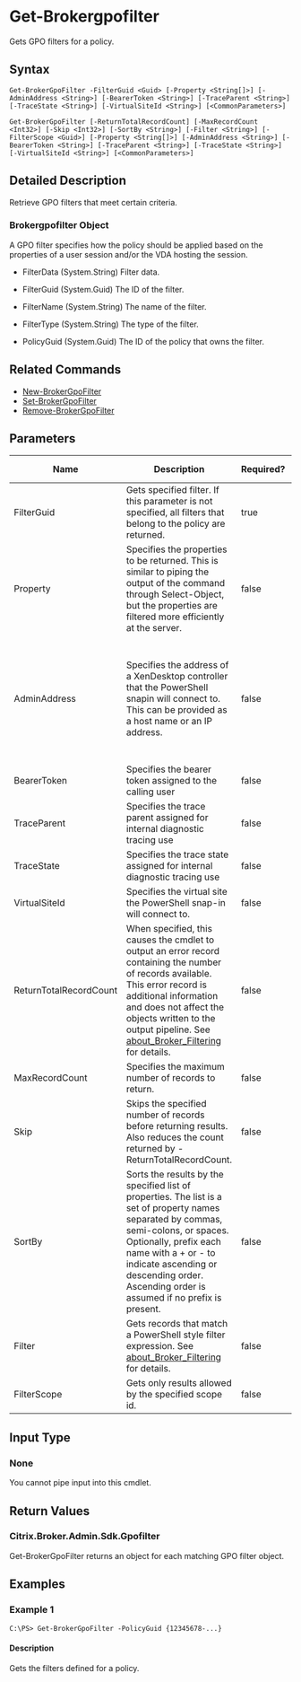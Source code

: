 ﻿
# Get-Brokergpofilter
Gets GPO filters for a policy.
## Syntax

```
Get-BrokerGpoFilter -FilterGuid <Guid> [-Property <String[]>] [-AdminAddress <String>] [-BearerToken <String>] [-TraceParent <String>] [-TraceState <String>] [-VirtualSiteId <String>] [<CommonParameters>]  
  
Get-BrokerGpoFilter [-ReturnTotalRecordCount] [-MaxRecordCount <Int32>] [-Skip <Int32>] [-SortBy <String>] [-Filter <String>] [-FilterScope <Guid>] [-Property <String[]>] [-AdminAddress <String>] [-BearerToken <String>] [-TraceParent <String>] [-TraceState <String>] [-VirtualSiteId <String>] [<CommonParameters>]
```

## Detailed Description
Retrieve GPO filters that meet certain criteria.


### Brokergpofilter Object
A GPO filter specifies how the policy should be applied based on the properties of a user session and/or the VDA hosting the session.


  * FilterData (System.String) Filter data.

  * FilterGuid (System.Guid) The ID of the filter.

  * FilterName (System.String) The name of the filter.

  * FilterType (System.String) The type of the filter.

  * PolicyGuid (System.Guid) The ID of the policy that owns the filter.


## Related Commands

* [New-BrokerGpoFilter](../New-BrokerGpoFilter/)
* [Set-BrokerGpoFilter](../Set-BrokerGpoFilter/)
* [Remove-BrokerGpoFilter](../Remove-BrokerGpoFilter/)
## Parameters
| Name   | Description | Required? | Pipeline Input | Default Value |
| --- | --- | --- | --- | --- |
| FilterGuid | Gets specified filter. If this parameter is not specified, all filters that belong to the policy are returned. | true | false |  |
| Property | Specifies the properties to be returned. This is similar to piping the output of the command through Select-Object, but the properties are filtered more efficiently at the server. | false | false |  |
| AdminAddress | Specifies the address of a XenDesktop controller that the PowerShell snapin will connect to. This can be provided as a host name or an IP address. | false | false | Localhost. Once a value is provided by any cmdlet, this value will become the default. |
| BearerToken | Specifies the bearer token assigned to the calling user | false | false |  |
| TraceParent | Specifies the trace parent assigned for internal diagnostic tracing use | false | false |  |
| TraceState | Specifies the trace state assigned for internal diagnostic tracing use | false | false |  |
| VirtualSiteId | Specifies the virtual site the PowerShell snap-in will connect to. | false | false |  |
| ReturnTotalRecordCount | When specified, this causes the cmdlet to output an error record containing the number of records available. This error record is additional information and does not affect the objects written to the output pipeline. See [about\_Broker\_Filtering](../about_Broker_Filtering/) for details. | false | false | False |
| MaxRecordCount | Specifies the maximum number of records to return. | false | false | 250 |
| Skip | Skips the specified number of records before returning results. Also reduces the count returned by -ReturnTotalRecordCount. | false | false | 0 |
| SortBy | Sorts the results by the specified list of properties. The list is a set of property names separated by commas, semi-colons, or spaces. Optionally, prefix each name with a + or - to indicate ascending or descending order. Ascending order is assumed if no prefix is present. | false | false | The default sort order is by name or unique identifier. |
| Filter | Gets records that match a PowerShell style filter expression. See [about\_Broker\_Filtering](../about_Broker_Filtering/) for details. | false | false |  |
| FilterScope | Gets only results allowed by the specified scope id. | false | false |  |

## Input Type

### None
You cannot pipe input into this cmdlet.
## Return Values

### Citrix.Broker.Admin.Sdk.Gpofilter
Get-BrokerGpoFilter returns an object for each matching GPO filter object.
## Examples

### Example 1

```
C:\PS> Get-BrokerGpoFilter -PolicyGuid {12345678-...}
```

#### Description
Gets the filters defined for a policy.
